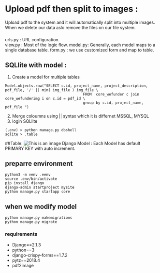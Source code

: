 # Upload pdf then split to images :
Upload pdf to the system and it will automatically split into multiple images.
When we delete our data aslo remove the files on our file system. 
 
###
urls.py : URL configuration.  
view.py : Most of the logic flow.
model.py: Generally, each model maps to a single database table.
form.py : we use customized form and map to table.


## SQLlite with model :
1. Create a model for multiple tables 
```
Model.objects.raw("SELECT c.id, project_name, project_description, pdf_file, '/' || min( img_file ) img_file \
                                    FROM  core_wefunder c join core_wefunderimg i on c.id = pdf_id \
                                    group by c.id, project_name, pdf_file ")
```                                    
2. Merge coloumns using || syntax which it is differnet MSSQL, MYSQL    
3. login SQLlite
```
(.env) > python manage.py dbshell
sqlite > .table
```


##Table:
![This is an image](https://github.com/viviankaun/Project-Python-django/blob/main/img/table01.jpg)
Django Model : Each Model has default PRIMARY KEY with auto increment.
 
## preparre environment
```
python3 -m venv .eenv 
source .env/bin/activate
pip install django
django-admin startproject mysite
python manage.py startapp core
```
## when we modify model
```
python manage.py makemigrations
python manage.py migrate
```

### requirements
- Django==2.1.3
- python==3
- django-crispy-forms==1.7.2
- pytz==2018.4
- pdf2image 
                             
       
       
